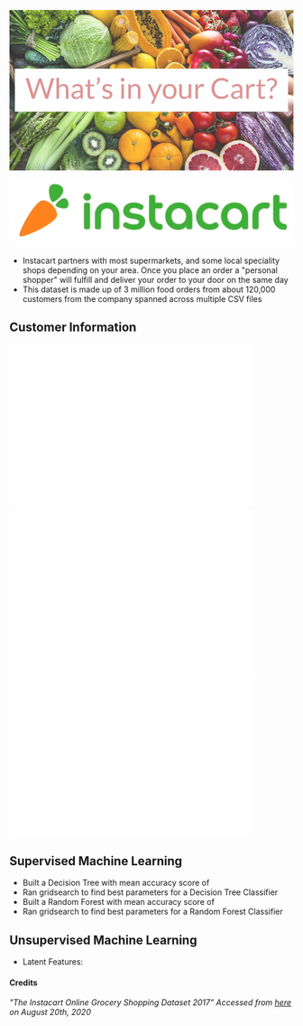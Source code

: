 ![title](images/title.jpg)

![title](images/instacartlogo.png)
- Instacart partners with most supermarkets, and some local speciality shops depending on your area. Once you place an order a "personal shopper" will fulfill and deliver your order to your door on the same day
- This dataset is made up of 3 million food orders from about 120,000 customers from the company spanned across multiple CSV files

## Customer Information
![title](images/highestreorder.png)
![title](images/dayofweek.png)
![title](images/hour.png)

## Supervised Machine Learning
- Built a Decision Tree with mean accuracy score of <num>
- Ran gridsearch to find best parameters for a Decision Tree Classifier <num>
- Built a Random Forest with mean accuracy score of <num>
- Ran gridsearch to find best parameters for a Random Forest Classifier <num>

## Unsupervised Machine Learning
- Latent Features:


#### Credits
*"The Instacart Online Grocery Shopping Dataset 2017” Accessed from [here](https://www.instacart.com/datasets/grocery-shopping-2017) on August 20th, 2020*
